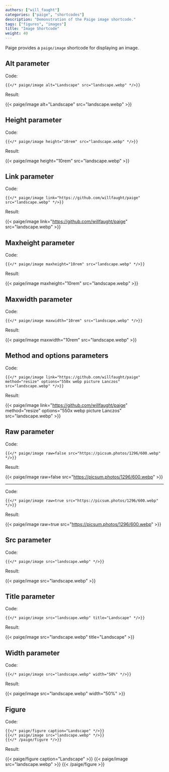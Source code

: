 ```yaml
---
authors: ["will_faught"]
categories: ["paige", "shortcodes"]
description: "Demonstration of the Paige image shortcode."
tags: ["figures", "images"]
title: "Image Shortcode"
weight: 40
---
```


Paige provides a `paige/image` shortcode for displaying an image.

<!--more-->

## Alt parameter

Code:

```go-text-template
{{</* paige/image alt="Landscape" src="landscape.webp" */>}}
```

Result:

{{< paige/image alt="Landscape" src="landscape.webp" >}}

## Height parameter

Code:

```go-text-template
{{</* paige/image height="10rem" src="landscape.webp" */>}}
```

Result:

{{< paige/image height="10rem" src="landscape.webp" >}}

## Link parameter

Code:

```go-text-template
{{</* paige/image link="https://github.com/willfaught/paige" src="landscape.webp" */>}}
```

Result:

{{< paige/image link="https://github.com/willfaught/paige" src="landscape.webp" >}}

## Maxheight parameter

Code:

```go-text-template
{{</* paige/image maxheight="10rem" src="landscape.webp" */>}}
```

Result:

{{< paige/image maxheight="10rem" src="landscape.webp" >}}

## Maxwidth parameter

Code:

```go-text-template
{{</* paige/image maxwidth="10rem" src="landscape.webp" */>}}
```

Result:

{{< paige/image maxwidth="10rem" src="landscape.webp" >}}

## Method and options parameters

Code:

```go-text-template
{{</* paige/image link="https://github.com/willfaught/paige" method="resize" options="550x webp picture Lanczos" src="landscape.webp" */>}}
```

Result:

{{< paige/image link="https://github.com/willfaught/paige" method="resize" options="550x webp picture Lanczos" src="landscape.webp" >}}

## Raw parameter

Code:

```go-text-template
{{</* paige/image raw=false src="https://picsum.photos/1296/600.webp" */>}}
```

Result:

{{< paige/image raw=false src="https://picsum.photos/1296/600.webp" >}}

---

Code:

```go-text-template
{{</* paige/image raw=true src="https://picsum.photos/1296/600.webp" */>}}
```

Result:

{{< paige/image raw=true src="https://picsum.photos/1296/600.webp" >}}

## Src parameter

Code:

```go-text-template
{{</* paige/image src="landscape.webp" */>}}
```

Result:

{{< paige/image src="landscape.webp" >}}

## Title parameter

Code:

```go-text-template
{{</* paige/image src="landscape.webp" title="Landscape" */>}}
```

Result:

{{< paige/image src="landscape.webp" title="Landscape" >}}

## Width parameter

Code:

```go-text-template
{{</* paige/image src="landscape.webp" width="50%" */>}}
```

Result:

{{< paige/image src="landscape.webp" width="50%" >}}

## Figure

Code:

```go-text-template
{{</* paige/figure caption="Landscape" */>}}
{{</* paige/image src="landscape.webp" */>}}
{{</* /paige/figure */>}}
```

Result:

{{< paige/figure caption="Landscape" >}}
{{< paige/image src="landscape.webp" >}}
{{< /paige/figure >}}
